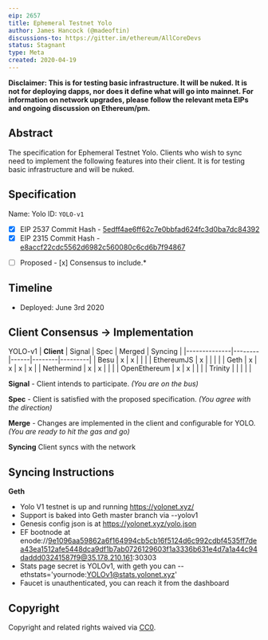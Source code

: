```yaml
---
eip: 2657
title: Ephemeral Testnet Yolo
author: James Hancock (@madeoftin)
discussions-to: https://gitter.im/ethereum/AllCoreDevs
status: Stagnant
type: Meta
created: 2020-04-19
---
```


**Disclaimer: This is for testing basic infrastructure. It will be nuked. It is not for deploying dapps, nor does it define what will go into mainnet. For information on network upgrades, please follow the relevant meta EIPs and ongoing discussion on Ethereum/pm.**

## Abstract

The specification for Ephemeral Testnet Yolo. Clients who wish to sync need to implement the following features into their client. It is for testing basic infrastructure and will be nuked.

## Specification 

Name: Yolo
ID: `YOLO-v1`

  - [x] EIP 2537 Commit Hash - [5edff4ae6ff62c7e0bbfad624fc3d0ba7dc84392](https://github.com/ethereum/EIPs/commit/5edff4ae6ff62c7e0bbfad624fc3d0ba7dc84392)
  - [x] EIP 2315 Commit Hash - [e8accf22cdc5562d6982c560080c6cd6b7f94867](https://github.com/ethereum/EIPs/commit/e8accf22cdc5562d6982c560080c6cd6b7f94867)

*[ ] Proposed - [x] Consensus to include.*
## Timeline

 - Deployed: June 3rd 2020
 
## Client Consensus -> Implementation 

YOLO-v1
| **Client**   | Signal | Spec | Merged | Syncing |
|--------------|--------|------|--------|---------|
| Besu         | x      | x    |        |         |
| EthereumJS   | x      |      |        |         |
| Geth         | x      | x    | x      | x       |
| Nethermind   | x      | x    |        |         |
| OpenEthereum | x      | x    |        |         |
| Trinity      |        |      |        |         |

**Signal** -
Client intends to participate. *(You are on the bus)*

**Spec** -
Client is satisfied with the proposed specification. *(You agree with the direction)*

**Merge** -
Changes are implemented in the client and configurable for YOLO. *(You are ready to hit the gas and go)*

**Syncing**
Client syncs with the network


## Syncing Instructions

**Geth**
- Yolo V1 testnet is up and running https://yolonet.xyz/
- Support is baked into Geth master branch via --yolov1
- Genesis config json is at https://yolonet.xyz/yolo.json
- EF bootnode at enode://9e1096aa59862a6f164994cb5cb16f5124d6c992cdbf4535ff7dea43ea1512afe5448dca9df1b7ab0726129603f1a3336b631e4d7a1a44c94daddd03241587f9@35.178.210.161:30303
- Stats page secret is YOLOv1, with geth you can --ethstats='yournode:YOLOv1@stats.yolonet.xyz'
- Faucet is unauthenticated, you can reach it from the dashboard

## Copyright
Copyright and related rights waived via [CC0](../LICENSE.md).
